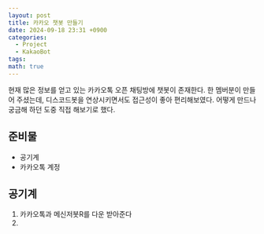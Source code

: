 ```yaml
---
layout: post
title: 카카오 챗봇 만들기
date: 2024-09-18 23:31 +0900
categories:
  - Project
  - KakaoBot
tags: 
math: true
---
```


현재 많은 정보를 얻고 있는 카카오톡 오픈 채팅방에 챗봇이 존재한다. 한 멤버분이 만들어 주셨는데, 디스코드봇을 연상시키면서도 접근성이 좋아 편리해보였다. 어떻게 만드나 궁금해 하던 도중 직접 해보기로 했다. 




## 준비물

- 공기계
- 카카오톡 계정




## 공기계

1. 카카오톡과 메신저봇R를 다운 받아준다
2. 
